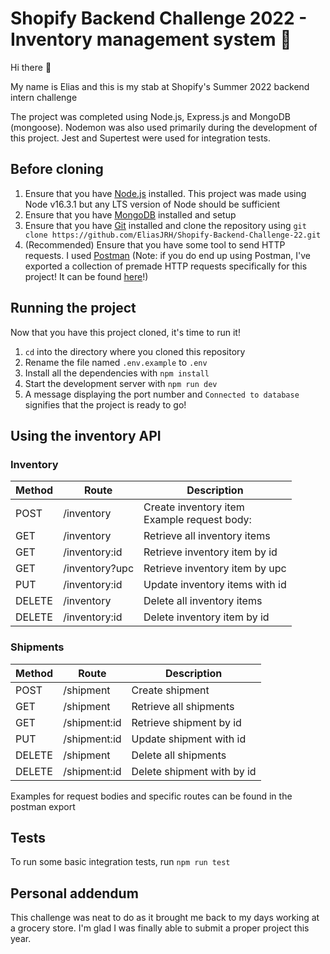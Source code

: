 # Shopify Backend Challenge 2022 - Inventory management system 🛒

Hi there 👋

My name is Elias and this is my stab at Shopify's Summer 2022 backend intern challenge

The project was completed using Node.js, Express.js and MongoDB (mongoose). Nodemon was also used primarily during the development of this project. Jest and Supertest were used for integration tests.

## Before cloning

1. Ensure that you have [Node.js](https://nodejs.org/en/download/) installed. This project was made using Node v16.3.1 but any LTS version of Node should be sufficient
2. Ensure that you have [MongoDB](https://www.mongodb.com/) installed and setup
3. Ensure that you have [Git](https://git-scm.com/) installed and clone the repository using `git clone https://github.com/EliasJRH/Shopify-Backend-Challenge-22.git`
4. (Recommended) Ensure that you have some tool to send HTTP requests. I used [Postman](https://www.postman.com/) (Note: if you do end up using Postman, I've exported a collection of premade HTTP requests specifically for this project! It can be found [here](https://github.com/EliasJRH/Shopify-Backend-Challenge-22/blob/main/Shopify%20backend%20challenge%202022.postman_collection.json)!) 

## Running the project

Now that you have this project cloned, it's time to run it!

1. `cd` into the directory where you cloned this repository
2. Rename the file named `.env.example` to `.env`
3. Install all the dependencies with `npm install`
4. Start the development server with `npm run dev`
5. A message displaying the port number and `Connected to database` signifies that the project is ready to go!

## Using the inventory API

### Inventory

| Method | Route          | Description                                             |
| ------ | -------------- | ------------------------------------------------------- |
| POST   | /inventory     | Create inventory item <br/> Example request body: <br/> |
| GET    | /inventory     | Retrieve all inventory items                            |
| GET    | /inventory:id  | Retrieve inventory item by id                           |
| GET    | /inventory?upc | Retrieve inventory item by upc                          |
| PUT    | /inventory:id  | Update inventory items with id <id>                     |
| DELETE | /inventory     | Delete all inventory items                              |
| DELETE | /inventory:id  | Delete inventory item by id                             |

### Shipments

| Method | Route        | Description                  |
| ------ | ------------ | ---------------------------- |
| POST   | /shipment    | Create shipment              |
| GET    | /shipment    | Retrieve all shipments       |
| GET    | /shipment:id | Retrieve shipment by id      |
| PUT    | /shipment:id | Update shipment with id <id> |
| DELETE | /shipment    | Delete all shipments         |
| DELETE | /shipment:id | Delete shipment with by id   |

Examples for request bodies and specific routes can be found in the postman export

## Tests
To run some basic integration tests, run `npm run test` 
  
## Personal addendum

This challenge was neat to do as it brought me back to my days working at a grocery store. I'm glad I was finally able to submit a proper project this year.
